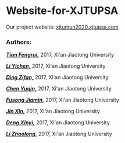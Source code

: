 # Website-for-XJTUPSA

Our project website: [xjtumun2020.xjtupsa.com](xjtumun2020.xjtupsa.com)

### Authors: 

[<u>***Tian Fengrui,***</u>](https://github.com/tianfr) 2017, Xi'an Jiaotong University

[<u>***Li Yichen,***</u>](https://github.com/pieddd)   2017, Xi'an Jiaotong University

<u>***Ding Zifan,***</u> 2017, Xi'an Jiaotong University

<u>***Chen Yuqin,***</u> 2017, Xi'an Jiaotong University

<u>***Fusong Jiamin,***</u> 2017, Xi'an Jiaotong University

<u>***Jin Xin,***</u> 2017, Xi'an Jiaotong University

<u>***Deng Xinyi,***</u> 2017, Xi'an Jiaotong University

<u>***Li Zhaolong,***</u> 2017, Xi'an Jiaotong University
